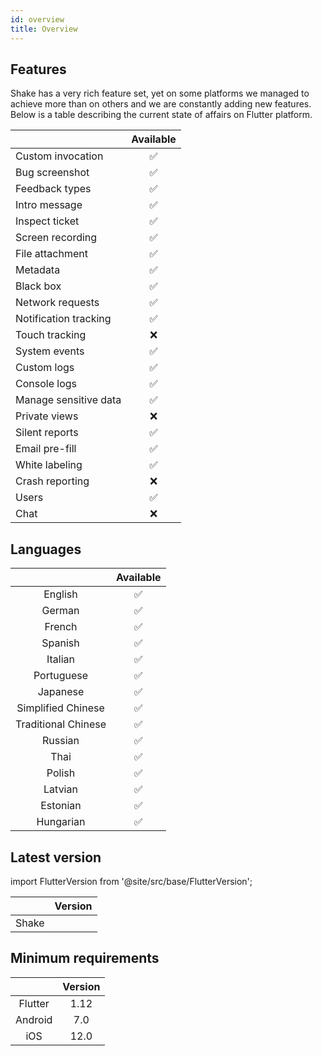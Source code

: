 ```yaml
---
id: overview
title: Overview
---
```


## Features

Shake has a very rich feature set, yet on some platforms we managed to achieve more than on others and we are 
constantly adding new features. Below is a table describing the current state of affairs on Flutter platform.

|                      | Available |
|----------------------|:---------:|
| Custom invocation    |    ✅     |
| Bug screenshot       |    ✅     |
| Feedback types       |    ✅     |
| Intro message        |    ✅     |
| Inspect ticket       |    ✅     |
| Screen recording     |    ✅     |
| File attachment      |    ✅     |
| Metadata             |    ✅     |
| Black box            |    ✅     |
| Network requests     |    ✅     |
| Notification tracking|    ✅     |
| Touch tracking       |    ❌     |
| System events        |    ✅     |
| Custom logs          |    ✅     |
| Console logs         |    ✅     |
| Manage sensitive data|    ✅     |
| Private views        |    ❌     |
| Silent reports       |    ✅     |
| Email pre-fill       |    ✅     |
| White labeling       |    ✅     |
| Crash reporting      |    ❌     |
| Users                |    ✅     |
| Chat                 |    ❌     |

## Languages

|                      | Available |
|:--------------------:|:---------:|
|  English             |     ✅    |
|  German              |     ✅    |
|  French              |     ✅    |
|  Spanish             |     ✅    |
|  Italian             |     ✅    |
|  Portuguese          |     ✅    |
|  Japanese            |     ✅    |
|  Simplified Chinese  |     ✅    |
|  Traditional Chinese |     ✅    |
|  Russian             |     ✅    |
|  Thai                |     ✅    |
|  Polish              |     ✅    |
|  Latvian             |     ✅    |
|  Estonian            |     ✅    |
|  Hungarian           |     ✅    |

## Latest version

import FlutterVersion from '@site/src/base/FlutterVersion';

|         |      Version      |
|:-------:|:-----------------:|
| Shake   | <FlutterVersion/> |


## Minimum requirements
|         |    Version    |
|:-------:|:-------------:|
| Flutter |      1.12     |
| Android |       7.0     |
|   iOS   |      12.0     |


